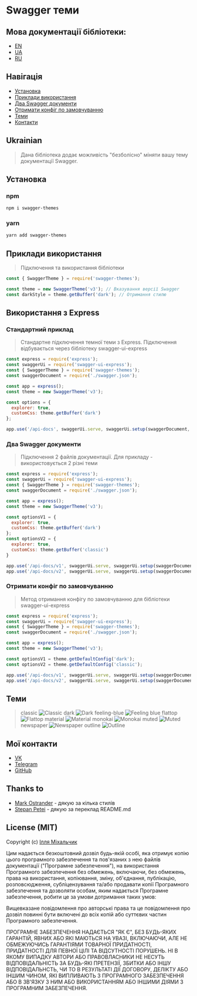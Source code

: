 # Swagger теми

## Мова документації бібліотеки:
* [EN](../README.md)
* [UA](##Ukrainian)
* [RU](./RU.md)

## Навігація
* [Установка](#установка)
* [Приклади використання](#приклади-використання)
* [Два Swagger документи](#два-swagger-документи)
* [Отримати конфіг по замовчуванню](#отримати-конфіг-по-замовчуванню)
* [Теми](#теми)
* [Контакти](#мої-контакти)

## Ukrainian
> Дана бібліотека додає можливість "безболісно" міняти вашу тему документації Swagger.

## Установка
### npm
```bash
npm i swagger-themes
```
### yarn
```bash
yarn add swagger-themes
```

## Приклади використання
> Підключення та використання бібліотеки
```js
const { SwaggerTheme } = require('swagger-themes');

const theme = new SwaggerTheme('v3'); // Вказування версії Swagger
const darkStyle = theme.getBuffer('dark'); // Отримання стилю
```

## Використання з Express
### Стандартний приклад
> Стандартне підключення темної теми з Express. Підключення відбувається через бібліотеку swagger-ui-express
```js
const express = require('express');
const swaggerUi = require('swagger-ui-express');
const { SwaggerTheme } = require('swagger-themes');
const swaggerDocument = require('./swagger.json');

const app = express();
const theme = new SwaggerTheme('v3');

const options = {
  explorer: true,
  customCss: theme.getBuffer('dark')
};

app.use('/api-docs', swaggerUi.serve, swaggerUi.setup(swaggerDocument, options));
```

### Два Swagger документи
> Підключення 2 файлів документації. Для прикладу - використовується 2 різні теми
```js
const express = require('express');
const swaggerUi = require('swagger-ui-express');
const { SwaggerTheme } = require('swagger-themes');
const swaggerDocument = require('./swagger.json');

const app = express();
const theme = new SwaggerTheme('v3');

const optionsV1 = {
  explorer: true,
  customCss: theme.getBuffer('dark')
};
const optionsV2 = {
  explorer: true,
  customCss: theme.getBuffer('classic')
}

app.use('/api-docs/v1', swaggerUi.serve, swaggerUi.setup(swaggerDocument, optionsV1)); // Темна тема документації
app.use('/api-docs/v2', swaggerUi.serve, swaggerUi.setup(swaggerDocument, optionsV2)); // Класична тема документації
```

### Отримати конфіг по замовчуванню
> Метод отримання конфігу по замовчуванню для бібліотеки swagger-ui-express
```js
const express = require('express');
const swaggerUi = require('swagger-ui-express');
const { SwaggerTheme } = require('swagger-themes');
const swaggerDocument = require('./swagger.json');

const app = express();
const theme = new SwaggerTheme('v3');

const optionsV1 = theme.getDefaultConfig('dark');
const optionsV2 = theme.getDefaultConfig('classic');

app.use('/api-docs/v1', swaggerUi.serve, swaggerUi.setup(swaggerDocument, optionsV1)); // Темна тема документації
app.use('/api-docs/v2', swaggerUi.serve, swaggerUi.setup(swaggerDocument, optionsV2)); // Класична тема документації
```

## Теми
> classic
![Classic](../screenshots/classic.jpeg)
> dark
![Dark](../screenshots/dark.jpeg)
> feeling-blue
![Feeling blue](../screenshots/feeling-blue.jpeg)
> flattop
![Flattop](../screenshots/flattop.jpeg)
> material
![Material](../screenshots/material.jpeg)
> monokai
![Monokai](../screenshots/monokai.jpeg)
> muted
![Muted](../screenshots/muted.jpeg)
> newspaper
![Newspaper](../screenshots/newspaper.jpeg)
> outline
![Outline](../screenshots/outline.jpeg)

## Мої контакти
* [VK](https://vk.com/ilya_mixaltik)
* [Telegram](https://t.me/ilya_mixaltik)
* [GitHub](https://github.com/ilyamixaltik)

## Thanks to
- [Mark Ostrander](https://github.com/ostranme) - дякую за кілька стилів
- [Stepan Petei](https://github.com/Stepan-Petei) - дякую за переклад README.md

## License (MIT)

Copyright (c) [Ілля Міхальчик](https://github.com/ilyamixaltik)

Цим надається безкоштовний дозвіл будь-якій особі, яка отримує копію цього програмного забезпечення та пов'язаних з нею файлів документації ("Програмне забезпечення"), на використання Програмного забезпечення без обмежень, включаючи, без обмежень, права на використання, копіювання, зміну, об'єднання, публікацію, розповсюдження, субліцензування та/або продавати копії Програмного забезпечення та дозволяти особам, яким надається Програмне забезпечення, робити це за умови дотримання таких умов:

Вищевказане повідомлення про авторські права та це повідомлення про дозвіл повинні бути включені до всіх копій або суттєвих частин Програмного забезпечення.

ПРОГРАМНЕ ЗАБЕЗПЕЧЕННЯ НАДАЄТЬСЯ "ЯК Є", БЕЗ БУДЬ-ЯКИХ ГАРАНТІЙ, ЯВНИХ АБО ЯКІ МАЮТЬСЯ НА УВАЗІ, ВКЛЮЧАЮЧИ, АЛЕ НЕ ОБМЕЖУЮЧИСЬ ГАРАНТІЯМИ ТОВАРНОЇ ПРИДАТНОСТІ, ПРИДАТНОСТІ ДЛЯ ПЕВНОЇ ЦІЛІ ТА ВІДСУТНОСТІ ПОРУШЕНЬ. НІ В ЯКОМУ ВИПАДКУ АВТОРИ АБО ПРАВОВЛАСНИКИ НЕ НЕСУТЬ ВІДПОВІДАЛЬНІСТЬ ЗА БУДЬ-ЯКІ ПРЕТЕНЗІЇ, ЗБИТКИ АБО ІНШУ ВІДПОВІДАЛЬНСТЬ, ЧИ ТО В РЕЗУЛЬТАТІ ДІЇ ДОГОВОРУ, ДЕЛІКТУ АБО ІНШИМ ЧИНОМ, ЯКІ ВИПЛИВАЮТЬ З ПРОГРАМНОГО ЗАБЕЗПЕЧЕННЯ АБО В ЗВ'ЯЗКУ З НИМ АБО ВИКОРИСТАННЯМ АБО ІНШИМИ ДІЯМИ З ПРОГРАМНИМ ЗАБЕЗПЕЧЕННЯ.